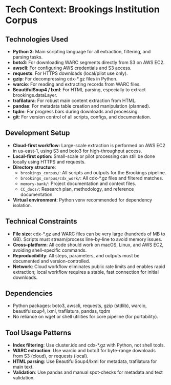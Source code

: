 # Tech Context: Brookings Institution Corpus

## Technologies Used

- **Python 3**: Main scripting language for all extraction, filtering, and parsing tasks.
- **boto3**: For downloading WARC segments directly from S3 on AWS EC2.
- **awscli**: For configuring AWS credentials and S3 access.
- **requests**: For HTTPS downloads (local/pilot use only).
- **gzip**: For decompressing cdx-*.gz files in Python.
- **warcio**: For reading and extracting records from WARC files.
- **BeautifulSoup4 / lxml**: For HTML parsing, especially to extract brookings.dataLayer.
- **trafilatura**: For robust main content extraction from HTML.
- **pandas**: For metadata table creation and manipulation (planned).
- **tqdm**: For progress bars during downloads and processing.
- **git**: For version control of all scripts, configs, and documentation.

## Development Setup

- **Cloud-first workflow:** Large-scale extraction is performed on AWS EC2 in us-east-1, using S3 and boto3 for high-throughput access.
- **Local-first option:** Small-scale or pilot processing can still be done locally using HTTPS and requests.
- **Directory structure**:
  - `brookings_corpus/`: All scripts and outputs for the Brookings pipeline.
  - `brookings_corpus/cdx_work/`: All cdx-*.gz files and filtered matches.
  - `memory-bank/`: Project documentation and context files.
  - `CC_docs/`: Research plan, methodology, and reference documentation.
- **Virtual environment**: Python venv recommended for dependency isolation.

## Technical Constraints

- **File size**: cdx-*.gz and WARC files can be very large (hundreds of MB to GB). Scripts must stream/process line-by-line to avoid memory issues.
- **Cross-platform**: All code should work on macOS, Linux, and AWS EC2, avoiding shell-specific commands.
- **Reproducibility**: All steps, parameters, and outputs must be documented and version-controlled.
- **Network**: Cloud workflow eliminates public rate limits and enables rapid extraction; local workflow requires a stable, fast connection for initial downloads.

## Dependencies

- Python packages: boto3, awscli, requests, gzip (stdlib), warcio, beautifulsoup4, lxml, trafilatura, pandas, tqdm
- No reliance on wget or shell utilities for core pipeline (for portability).

## Tool Usage Patterns

- **Index filtering**: Use cluster.idx and cdx-*.gz with Python, not shell tools.
- **WARC extraction**: Use warcio and boto3 for byte-range downloads from S3 (cloud), or requests (local).
- **HTML parsing**: Use BeautifulSoup4/lxml for metadata, trafilatura for main text.
- **Validation**: Use pandas and manual spot-checks for metadata and text validation.
